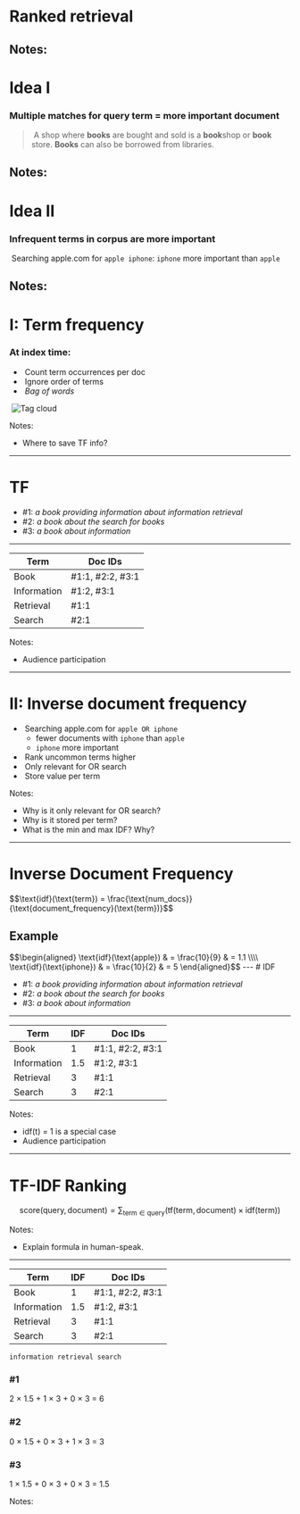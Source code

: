 # Ranked retrieval

Notes:
---
# Idea I

### <!-- .element: class="fragment" --> Multiple matches for query term = more important document

> &shy;<!-- .element: class="fragment" --> A shop where **books** are bought and sold is a **book**shop or **book**
> store. **Books** can also be borrowed from libraries.

Notes:
---
# Idea II

### <!-- .element: class="fragment" --> Infrequent terms in corpus are more important

&shy; <!-- .element: class="fragment" --> Searching apple.com for `apple iphone`: `iphone` more important than `apple`

Notes:
---
# I: Term frequency

### <!-- .element: class="fragment" --> At index time:

* &shy;<!-- .element: class="fragment" --> Count term occurrences per doc
* &shy;<!-- .element: class="fragment" --> Ignore order of terms
* &shy;<!-- .element: class="fragment" --> _Bag of words_

&shy;<!-- .element: class="fragment" --> ![Tag cloud](https://upload.wikimedia.org/wikipedia/commons/5/5b/Word_Cloud_Readers_Survey.jpg)

Notes:
* Where to save TF info?
---
# TF

* \#1: _a book providing information about information retrieval_
* \#2: _a book about the search for books_
* \#3: _a book about information_

***

| Term        | Doc IDs                                              |
|-------------|------------------------------------------------------|
| Book        | #1:1, #2:2, #3:1 <!-- .element: class="fragment" --> |
| Information | #1:2, #3:1 <!-- .element: class="fragment" -->       |
| Retrieval   | #1:1         <!-- .element: class="fragment" -->     |
| Search      | #2:1         <!-- .element: class="fragment" -->     |

Notes:
* Audience participation
---
# II: Inverse document frequency

* &shy;<!-- .element: class="fragment" --> Searching apple.com for `apple OR iphone`
    * fewer documents with `iphone` than `apple`
    * `iphone` more important
* &shy;<!-- .element: class="fragment" --> Rank uncommon terms higher
* &shy;<!-- .element: class="fragment" --> Only relevant for OR search
* &shy;<!-- .element: class="fragment" --> Store value per term

Notes:
* Why is it only relevant for OR search?
* Why is it stored per term?
* What is the min and max IDF? Why?
---
<h1>Inverse Document Frequency</h1>
$$\text{idf}(\text{term}) = \frac{\text{num_docs}}{\text{document_frequency}(\text{term})}$$

<h2>Example</h2>
$$\begin{aligned}
\text{idf}(\text{apple}) & = \frac{10}{9} & = 1.1 \\\\
\text{idf}(\text{iphone}) & = \frac{10}{2} & = 5
\end{aligned}$$
---
# IDF

* \#1: _a book providing information about information retrieval_
* \#2: _a book about the search for books_
* \#3: _a book about information_

***

| Term        | IDF                                    | Doc IDs          |
|-------------|----------------------------------------|------------------|
| Book        | 1  <!-- .element: class="fragment" --> | #1:1, #2:2, #3:1 |
| Information | 1.5<!-- .element: class="fragment" --> | #1:2, #3:1       |
| Retrieval   | 3  <!-- .element: class="fragment" --> | #1:1             |
| Search      | 3  <!-- .element: class="fragment" --> | #2:1             |

Notes:

* idf(t) = 1 is a special case
* Audience participation
---
# TF-IDF Ranking

$$\text{score}(\text{query}, \text{document}) = \sum_{\text{term} \in \text{query}} \left( \text{tf}(\text{term}, \text{document}) \times \text{idf}(\text{term}) \right)$$

Notes:
* Explain formula in human-speak.
---

| Term        | IDF | Doc IDs          |
|-------------|-----|------------------|
| Book        | 1   | #1:1, #2:2, #3:1 |
| Information | 1.5 | #1:2, #3:1       |
| Retrieval   | 3   | #1:1             |
| Search      | 3   | #2:1             |

```
information retrieval search
```

### \#1 <!-- .element: class="fragment" -->

2 &times; 1.5 + 1 &times; 3 + 0 &times; 3 = 6 <!-- .element: class="fragment" -->

### \#2 <!-- .element: class="fragment" -->

0 &times; 1.5 + 0 &times; 3 + 1 &times; 3 = 3 <!-- .element: class="fragment" -->

### \#3 <!-- .element: class="fragment" -->

1 &times; 1.5 + 0 &times; 3 + 0 &times; 3 = 1.5 <!-- .element: class="fragment" -->

Notes:
